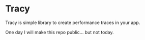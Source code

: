 # Tracy
Tracy is simple library to create performance traces in your app.

One day I will make this repo public... but not today.  